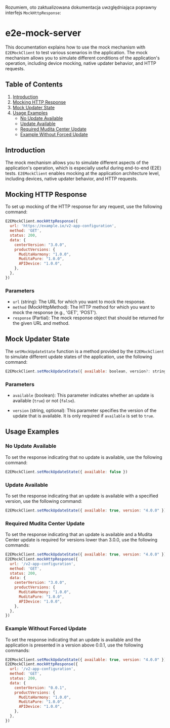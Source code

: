 Rozumiem, oto zaktualizowana dokumentacja uwzględniająca poprawny interfejs `MockHttpResponse`:

# e2e-mock-server

This documentation explains how to use the mock mechanism with `E2EMockClient` to test various scenarios in the application. The mock mechanism allows you to simulate different conditions of the application's operation, including device mocking, native updater behavior, and HTTP requests.

## Table of Contents

1. [Introduction](#introduction)
2. [Mocking HTTP Response](#mocking-http-response)
3. [Mock Updater State](#mock-updater-state)
4. [Usage Examples](#usage-examples)
    - [No Update Available](#no-update-available)
    - [Update Available](#update-available)
    - [Required Mudita Center Update](#required-mudita-center-update)
    - [Example Without Forced Update](#example-without-forced-update)

## Introduction

The mock mechanism allows you to simulate different aspects of the application's operation, which is especially useful during end-to-end (E2E) tests. `E2EMockClient` enables mocking at the application architecture level, including devices, native updater behavior, and HTTP requests.

## Mocking HTTP Response

To set up mocking of the HTTP response for any request, use the following command:
```javascript
E2EMockClient.mockHttpResponse({
  url: 'https://example.io/v2-app-configuration',
  method: 'GET',
  status: 200,
  data: {
    centerVersion: "3.0.0",
    productVersions: {
      MuditaHarmony: "1.0.0",
      MuditaPure: "1.0.0",
      APIDevice: "1.0.0",
    },
  },
})
```

### Parameters

- `url` (string): The URL for which you want to mock the response.
- `method` (MockHttpMethod): The HTTP method for which you want to mock the response (e.g., 'GET', 'POST').
- `response` (Partial<AxiosResponse>): The mock response object that should be returned for the given URL and method.

## Mock Updater State

The `setMockUpdateState` function is a method provided by the `E2EMockClient` to simulate different update states of the application, use the following command:

```javascript
E2EMockClient.setMockUpdateState({ available: boolean, version?: string })
```

### Parameters
- `available` (boolean): This parameter indicates whether an update is available (`true`) or not (`false`).

- `version` (string, optional): This parameter specifies the version of the update that is available. It is only required if `available` is set to `true`.

## Usage Examples

### No Update Available

To set the response indicating that no update is available, use the following command:
```javascript
E2EMockClient.setMockUpdateState({ available: false })
```

### Update Available

To set the response indicating that an update is available with a specified version, use the following command:
```javascript
E2EMockClient.setMockUpdateState({ available: true, version: "4.0.0" })
```

### Required Mudita Center Update

To set the response indicating that an update is available and a Mudita Center update is required for versions lower than 3.0.0, use the following commands:
```javascript
E2EMockClient.setMockUpdateState({ available: true, version: "4.0.0" })
E2EMockClient.mockHttpResponse({
  url: '/v2-app-configuration',
  method: 'GET',
  status: 200,
  data: {
    centerVersion: "3.0.0",
    productVersions: {
      MuditaHarmony: "1.0.0",
      MuditaPure: "1.0.0",
      APIDevice: "1.0.0",
    },
  },
})
```

### Example Without Forced Update

To set the response indicating that an update is available and the application is presented in a version above 0.0.1, use the following commands:
```javascript
E2EMockClient.setMockUpdateState({ available: true, version: "4.0.0" })
E2EMockClient.mockHttpResponse({
  url: '/v2-app-configuration',
  method: 'GET',
  status: 200,
  data: {
    centerVersion: "0.0.1",
    productVersions: {
      MuditaHarmony: "1.0.0",
      MuditaPure: "1.0.0",
      APIDevice: "1.0.0",
    },
  },
})
```
